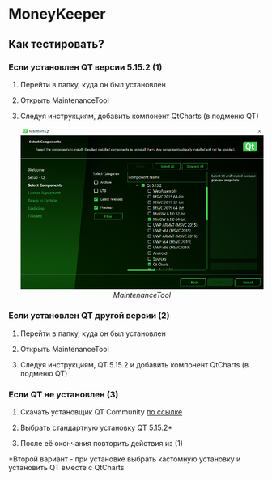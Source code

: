 # MoneyKeeper

## Как тестировать?

### Если установлен QT версии 5.15.2 (1)

1. Перейти в папку, куда он был установлен

2. Открыть MaintenanceTool

3. Следуя инструкциям, добавить компонент QtCharts (в подменю QT)<p align="center">
<img src="images/MaintenanceTool.png"><br>
<em>MaintenanceTool</em>

### Если установлен QT другой версии (2)

1. Перейти в папку, куда он был установлен

2. Открыть MaintenanceTool

3. Следуя инструкциям, QT 5.15.2 и добавить компонент QtCharts (в подменю QT)

### Если QT не установлен (3)

1. Скачать установщик QT Community [по ссылке](https://www.qt.io/download-qt-installer?hsCtaTracking=99d9dd4f-5681-48d2-b096-470725510d34%7C074ddad0-fdef-4e53-8aa8-5e8a876d6ab4)

2. Выбрать стандартную установку QT 5.15.2*

3. После её окончания повторить действия из (1)

*Второй вариант - при установке выбрать кастомную установку и установить QT вместе с QtCharts